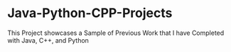 # Java-Python-CPP-Projects
This Project showcases a Sample of Previous Work that I have Completed with Java, C++, and Python
